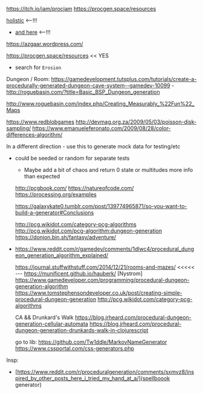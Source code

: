 https://itch.io/jam/procjam
https://procgen.space/resources


[holistic](http://entropicparticles.com/climates-of-mars) <--!!!
- [and here](http://entropicparticles.com/6-days-of-creation) <--!!!

https://azgaar.wordpress.com/

https://procgen.space/resources << YES
- search for `Erosion`

 Dungeon / Room: https://gamedevelopment.tutsplus.com/tutorials/create-a-procedurally-generated-dungeon-cave-system--gamedev-10099
      - http://roguebasin.com/?title=Basic_BSP_Dungeon_generation


http://www.roguebasin.com/index.php/Creating_Measurably_%22Fun%22_Maps

https://www.redblobgames
http://devmag.org.za/2009/05/03/poisson-disk-sampling/
https://www.emanueleferonato.com/2009/08/28/color-differences-algorithm/

In a different direction - use this to generate mock data for testing/etc
- could be seeded or random for separate tests
  - Maybe add a bit of chaos and return 0 state or multitudes more info than expected

  http://pcgbook.com/
  https://natureofcode.com/
  https://processing.org/examples

  https://galaxykate0.tumblr.com/post/139774965871/so-you-want-to-build-a-generator#Conclusions

  http://pcg.wikidot.com/category-pcg-algorithms
  http://pcg.wikidot.com/pcg-algorithm:dungeon-generation
  https://donjon.bin.sh/fantasy/adventure/

- https://www.reddit.com/r/gamedev/comments/1dlwc4/procedural_dungeon_generation_algorithm_explained/

  https://journal.stuffwithstuff.com/2014/12/21/rooms-and-mazes/ <<<<< --- https://munificent.github.io/hauberk/ [Nystrom]
  https://www.gamedeveloper.com/programming/procedural-dungeon-generation-algorithm
  https://www.tomstephensondeveloper.co.uk/post/creating-simple-procedural-dungeon-generation
  http://pcg.wikidot.com/category-pcg-algorithms

  CA && Drunkard's Walk
  https://blog.jrheard.com/procedural-dungeon-generation-cellular-automata
  https://blog.jrheard.com/procedural-dungeon-generation-drunkards-walk-in-clojurescript

  go to lib: https://github.com/Tw1ddle/MarkovNameGenerator
  https://www.cssportal.com/css-generators.php

Insp:
- [https://www.reddit.com/r/proceduralgeneration/comments/sxmvz8/inspired_by_other_posts_here_i_tried_my_hand_at_a/](spellboook generator)